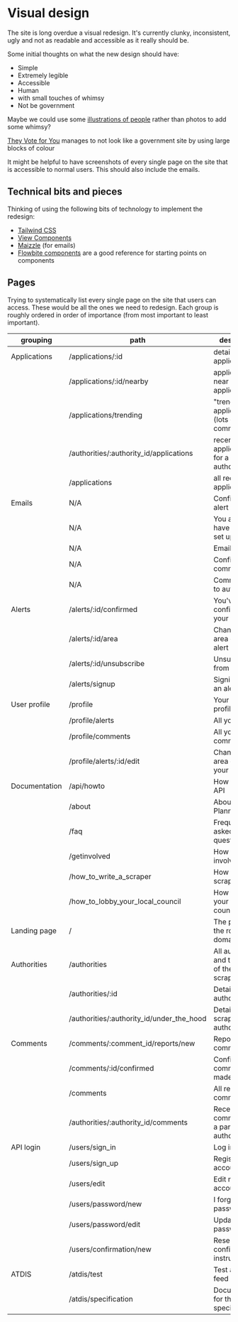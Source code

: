 # Visual design

The site is long overdue a visual redesign. It's currently clunky, inconsistent, ugly and not as readable and accessible as it really should be.

Some initial thoughts on what the new design should have:
* Simple 
* Extremely legible
* Accessible
* Human
* with small touches of whimsy
* Not be government

Maybe we could use some [illustrations of people](https://www.drawkit.com/product/team-work-illustrations) rather than photos to add some whimsy?

[They Vote for You](https://theyvoteforyou.org.au) manages to not look like a government site by using large blocks of colour

It might be helpful to have screenshots of every single page on the site that is accessible to normal users. This should also include the emails.

## Technical bits and pieces

Thinking of using the following bits of technology to implement the redesign:

* [Tailwind CSS](https://tailwindcss.com/)
* [View Components](https://viewcomponent.org/)
* [Maizzle](https://maizzle.com/) (for emails)
* [Flowbite components](https://flowbite.com/#components) are a good reference for starting points on components

## Pages

Trying to systematically list every single page on the site that users can access. These would be all the ones we need to redesign.
Each group is roughly ordered in order of importance (from most important to least important).

| grouping      | path                                      | description
| ------------  | ---------------------------------------   | -----------------------------------------
| Applications  | /applications/:id                         | details of an application
|               | /applications/:id/nearby                  | applications near another application
|               | /applications/trending                    | "trending" applications (lots of comments)
|               | /authorities/:authority_id/applications   | recent applications for a particular authority
|               | /applications                             | all recent applications
| Emails        | N/A                                       | Confirm your alert
|               | N/A                                       | You already have an alert set up
|               | N/A                                       | Email alert
|               | N/A                                       | Confirm your comment
|               | N/A                                       | Comment sent to authority
| Alerts        | /alerts/:id/confirmed                     | You've confirmed your alert
|               | /alerts/:id/area                          | Changing the area of your alert
|               | /alerts/:id/unsubscribe                   | Unsubscribing from your alert
|               | /alerts/signup                            | Signing up for an alert
| User profile  | /profile                                  | Your user profile
|               | /profile/alerts                           | All your alerts
|               | /profile/comments                         | All your comments
|               | /profile/alerts/:id/edit                  | Change the area of one of your alerts
| Documentation | /api/howto                                | How to use the API
|               | /about                                    | About PlanningAlerts
|               | /faq                                      | Frequently asked questions
|               | /getinvolved                              | How to get involved
|               | /how_to_write_a_scraper                   | How to write a scraper
|               | /how_to_lobby_your_local_council          | How to lobby your local council
| Landing page  | /                                         | The page on the root of the domain
| Authorities   | /authorities                              | All authorities and the state of their scrapers
|               | /authorities/:id                          | Details for an authority
|               | /authorities/:authority_id/under_the_hood | Details of the scraping for an authority
| Comments      | /comments/:comment_id/reports/new         | Report a comment
|               | /comments/:id/confirmed                   | Confirm a comment you made
|               | /comments                                 | All recent comments
|               | /authorities/:authority_id/comments       | Recent comments for a particular authority
| API login     | /users/sign_in                            | Log in
|               | /users/sign_up                            | Register for an account
|               | /users/edit                               | Edit my account
|               | /users/password/new                       | I forgot my password
|               | /users/password/edit                      | Update my password
|               | /users/confirmation/new                   | Resend confirmation instructions
| ATDIS         | /atdis/test                               | Test an ATDIS feed
|               | /atdis/specification                      | Documentation for the ATDIS specification